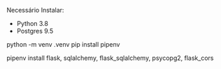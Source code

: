 Necessário Instalar:
- Python 3.8 
- Postgres 9.5

python -m venv .venv
pip install pipenv

pipenv install flask, sqlalchemy, flask_sqlalchemy, psycopg2, flask_cors